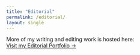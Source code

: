 ```yaml
---
title: "Editorial"
permalink: /editorial/
layout: single
---
```


More of my writing and editing work is hosted here:  
[Visit my Editorial Portfolio →](https://ipekselcen.github.io/editorial-portfolio/)
